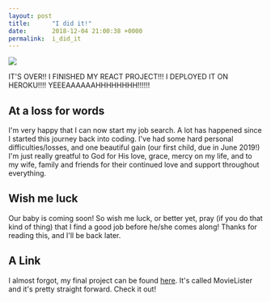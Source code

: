 ```yaml
---
layout: post
title:      "I did it!"
date:       2018-12-04 21:00:38 +0000
permalink:  i_did_it
---
```


![](https://media1.tenor.com/images/14913dc7931645a6e3e0e136ef7b086a/tenor.gif?itemid=10744055)

IT'S OVER!! I FINISHED MY REACT PROJECT!!! I DEPLOYED IT ON HEROKU!!!! YEEEAAAAAAHHHHHHHH!!!!!!

## At a loss for words
I'm very happy that I can now start my job search.   A lot has happened since I started this journey back into coding. I've had some hard personal difficulties/losses, and one beautiful gain (our first child, due in June 2019!) I'm just really greatful to God for His love, grace, mercy on my life, and to my wife, family and friends for their continued love and support throughout everything.

## Wish me luck
Our baby is coming soon! So wish me luck, or better yet, pray (if you do that kind of thing) that I find a good job before he/she comes along! Thanks for reading this, and I'll be back later.

## A Link
I almost forgot, my final project can be found [here](https://movie-lister.herokuapp.com/).  It's called MovieLister and it's pretty straight forward.  Check it out!
